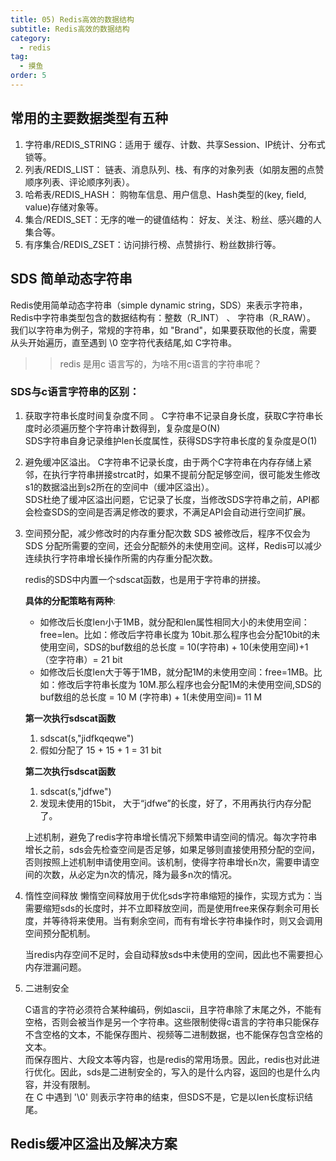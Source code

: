 ```yaml
---
title: 05) Redis⾼效的数据结构
subtitle: Redis⾼效的数据结构
category:
  - redis
tag:
  - 摸鱼
order: 5
---
```


## 常用的主要数据类型有五种
1. 字符串/REDIS_STRING：适用于 缓存、计数、共享Session、IP统计、分布式锁等。
2. 列表/REDIS_LIST： 链表、消息队列、栈、有序的对象列表（如朋友圈的点赞顺序列表、评论顺序列表）。
3. 哈希表/REDIS_HASH： 购物车信息、用户信息、Hash类型的(key, field, value)存储对象等。
4. 集合/REDIS_SET：无序的唯一的键值结构： 好友、关注、粉丝、感兴趣的人集合等。
5. 有序集合/REDIS_ZSET：访问排行榜、点赞排行、粉丝数排行等。

## SDS 简单动态字符串
Redis使用简单动态字符串（simple dynamic string，SDS）来表示字符串，Redis中字符串类型包含的数据结构有：整数（R_INT） 、 字符串（R_RAW）。   
我们以字符串为例子，常规的字符串，如 "Brand"，如果要获取他的长度，需要从头开始遍历，直至遇到 \0 空字符代表结尾,如 C字符串。

>> redis 是用c 语言写的，为啥不用c语言的字符串呢？

### SDS与c语言字符串的区别：
1. 获取字符串长度时间复杂度不同 。
    C字符串不记录自身长度，获取C字符串长度时必须遍历整个字符串计数得到，复杂度是O(N)  
    SDS字符串自身记录维护len长度属性，获得SDS字符串长度的复杂度是O(1)
2. 避免缓冲区溢出。
    C字符串不记录长度，由于两个C字符串在内存存储上紧邻，在执行字符串拼接strcat时，如果不提前分配足够空间，很可能发生修改s1的数据溢出到s2所在的空间中（缓冲区溢出）。   
    SDS杜绝了缓冲区溢出问题，它记录了长度，当修改SDS字符串之前，API都会检查SDS的空间是否满足修改的要求，不满足API会自动进行空间扩展。
3. 空间预分配，减少修改时的内存重分配次数
    SDS 被修改后，程序不仅会为 SDS 分配所需要的空间，还会分配额外的未使用空间。这样，Redis可以减少连续执行字符串增长操作所需的内存重分配次数。     

    redis的SDS中内置一个sdscat函数，也是用于字符串的拼接。

    **具体的分配策略有两种**:
     - 如修改后长度len小于1MB，就分配和len属性相同大小的未使用空间：free=len。比如：修改后字符串长度为 10bit.那么程序也会分配10bit的未使用空间，SDS的buf数组的总长度 =  10(字符串) + 10(未使用空间)+1（空字符串）= 21 bit
     - 如修改后长度len大于等于1MB，就分配1M的未使用空间：free=1MB。比如：修改后字符串长度为 10M.那么程序也会分配1M的未使用空间,SDS的buf数组的总长度 =  10 M (字符串) + 1(未使用空间)= 11 M

     **第一次执行sdscat函数**  
     1. sdscat(s,"jidfkqeqwe") 
     2. 假如分配了 15 + 15 + 1 = 31 bit 

     **第二次执行sdscat函数**
     1. sdscat(s,"jdfwe")
     2. 发现未使用的15bit， 大于“jdfwe”的长度，好了，不用再执行内存分配了。

     上述机制，避免了redis字符串增长情况下频繁申请空间的情况。每次字符串增长之前，sds会先检查空间是否足够，如果足够则直接使用预分配的空间，否则按照上述机制申请使用空间。该机制，使得字符串增长n次，需要申请空间的次数，从必定为n次的情况，降为最多n次的情况。


4. 惰性空间释放
懒惰空间释放用于优化sds字符串缩短的操作，实现方式为：当需要缩短sds的长度时，并不立即释放空间，而是使用free来保存剩余可用长度，并等待将来使用。当有剩余空间，而有有增长字符串操作时，则又会调用空间预分配机制。

    当redis内存空间不足时，会自动释放sds中未使用的空间，因此也不需要担心内存泄漏问题。

5. 二进制安全

    C语言的字符必须符合某种编码，例如ascii，且字符串除了末尾之外，不能有空格，否则会被当作是另一个字符串。这些限制使得c语言的字符串只能保存不含空格的文本，不能保存图片、视频等二进制数据，也不能保存包含空格的文本。  
    而保存图片、大段文本等内容，也是redis的常用场景。因此，redis也对此进行优化。因此，sds是二进制安全的，写入的是什么内容，返回的也是什么内容，并没有限制。   
    在 C 中遇到 '\0' 则表示字符串的结束，但SDS不是，它是以len长度标识结尾。



## Redis缓冲区溢出及解决方案